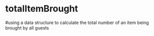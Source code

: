 # totalItemBrought
#using a data structure to calculate the total number of an item being brought by all guests
